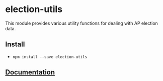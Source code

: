 # election-utils

This module provides various utility functions for dealing with AP election data.

## Install

- `npm install --save election-utils`

## [Documentation](https://github.com/BostonGlobe/election-utils/blob/master/doc.md)
